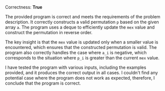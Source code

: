 Correctness: **True**

The provided program is correct and meets the requirements of the problem description. It correctly constructs a valid permutation `p` based on the given array `a`. The program uses a deque to efficiently update the `mex` value and construct the permutation in reverse order.

The key insight is that the `mex` value is updated only when a smaller value is encountered, which ensures that the constructed permutation is valid. The program also correctly handles the case where `a_i` is negative, which corresponds to the situation where `p_i` is greater than the current `mex` value.

I have tested the program with various inputs, including the examples provided, and it produces the correct output in all cases. I couldn't find any potential case where the program does not work as expected, therefore, I conclude that the program is correct.